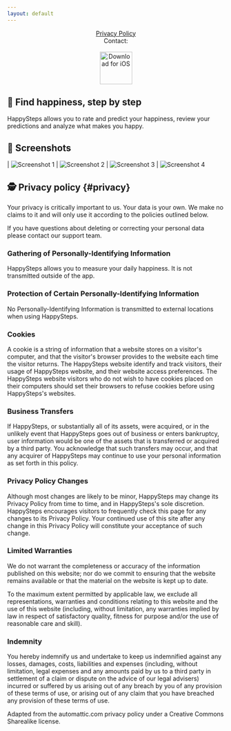 ```yaml
---
layout: default
---
```

<center>
<a href="#privacy">Privacy Policy</a>
<br />
Contact: <happystepsapp [at] gmail.com>
<br />
<br />
</center>

<center>
 <a href="http://itunes.apple.com/app/1672621191"><img height=75 src="/img/appstore.svg" alt="Download for iOS" /></a>
</center>

## 🎈 Find happiness, step by step

HappySteps allows you to rate and predict your happiness, review your predictions and analyze what makes you happy.

## 📱 Screenshots

| ![Screenshot 1](/img/screens/1.png) | ![Screenshot 2](/img/screens/2.png)
| ![Screenshot 3](/img/screens/3.png) | ![Screenshot 4](/img/screens/4.png)

## 🕵️ Privacy policy {#privacy}

Your privacy is critically important to us. Your data is your own. We make no claims to it and will only use it according to the policies outlined below.

If you have questions about deleting or correcting your personal data please contact our support team.

### Gathering of Personally-Identifying Information
HappySteps allows you to measure your daily happiness. It is not transmitted outside of the app.

### Protection of Certain Personally-Identifying Information
No Personally-Identifying Information is transmitted to external locations when using HappySteps.

### Cookies
A cookie is a string of information that a website stores on a visitor's computer, and that the visitor's browser provides to the website each time the visitor returns. The HappySteps website identify and track visitors, their usage of HappySteps website, and their website access preferences. The HappySteps website visitors who do not wish to have cookies placed on their computers should set their browsers to refuse cookies before using HappySteps's websites.

### Business Transfers
If HappySteps, or substantially all of its assets, were acquired, or in the unlikely event that HappySteps goes out of business or enters bankruptcy, user information would be one of the assets that is transferred or acquired by a third party. You acknowledge that such transfers may occur, and that any acquirer of HappySteps may continue to use your personal information as set forth in this policy.

### Privacy Policy Changes
Although most changes are likely to be minor, HappySteps may change its Privacy Policy from time to time, and in HappySteps's sole discretion. HappySteps encourages visitors to frequently check this page for any changes to its Privacy Policy. Your continued use of this site after any change in this Privacy Policy will constitute your acceptance of such change.

### Limited Warranties
We do not warrant the completeness or accuracy of the information published on this website; nor do we commit to ensuring that the website remains available or that the material on the website is kept up to date.

To the maximum extent permitted by applicable law, we exclude all representations, warranties and conditions relating to this website and the use of this website (including, without limitation, any warranties implied by law in respect of satisfactory quality, fitness for purpose and/or the use of reasonable care and skill).

### Indemnity
You hereby indemnify us and undertake to keep us indemnified against any losses, damages, costs, liabilities and expenses (including, without limitation, legal expenses and any amounts paid by us to a third party in settlement of a claim or dispute on the advice of our legal advisers) incurred or suffered by us arising out of any breach by you of any provision of these terms of use, or arising out of any claim that you have breached any provision of these terms of use.

Adapted from the automattic.com privacy policy under a Creative Commons Sharealike license.
